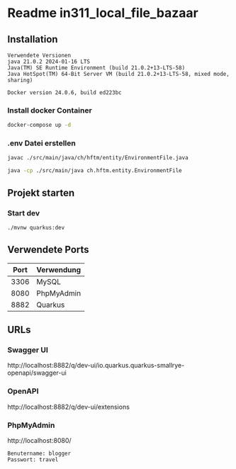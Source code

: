 # Readme in311_local_file_bazaar
## Installation
```
Verwendete Versionen
java 21.0.2 2024-01-16 LTS
Java(TM) SE Runtime Environment (build 21.0.2+13-LTS-58)
Java HotSpot(TM) 64-Bit Server VM (build 21.0.2+13-LTS-58, mixed mode, sharing)

Docker version 24.0.6, build ed223bc
```
### Install docker Container
``` bash
docker-compose up -d
```
### .env Datei erstellen
```bash
javac ./src/main/java/ch/hftm/entity/EnvironmentFile.java
```

```bash
java -cp ./src/main/java ch.hftm.entity.EnvironmentFile
```

## Projekt starten
### Start dev
```bash
./mvnw quarkus:dev 
```

## Verwendete Ports
| Port | Verwendung |
|------|------------|
| 3306 | MySQL      |
| 8080 | PhpMyAdmin |
| 8882 | Quarkus    |


## URLs
### Swagger UI
http://localhost:8882/q/dev-ui/io.quarkus.quarkus-smallrye-openapi/swagger-ui
### OpenAPI
http://localhost:8882/q/dev-ui/extensions
### PhpMyAdmin
http://localhost:8080/
```
Benutername: blogger
Passwort: travel
```
